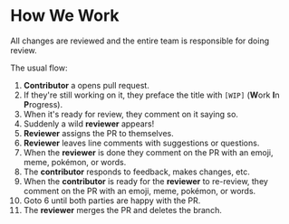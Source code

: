 # How We Work

All changes are reviewed and the entire team is responsible for doing review.

The usual flow:

1. **Contributor** a opens pull request.
2. If they're still working on it, they preface the title with `[WIP]` (**W**ork **I**n **P**rogress).
3. When it's ready for review, they comment on it saying so.
4. Suddenly a wild **reviewer** appears!
5. **Reviewer** assigns the PR to themselves.
6. **Reviewer** leaves line comments with suggestions or questions.
7. When the **reviewer** is done they comment on the PR with an emoji, meme, pokémon, or words.
8. The **contributor** responds to feedback, makes changes, etc.
9. When the **contributor** is ready for the **reviewer** to re-review, they comment on the PR with an emoji, meme, pokémon, or words.
10. Goto 6 until both parties are happy with the PR.
11. The **reviewer** merges the PR and deletes the branch.
